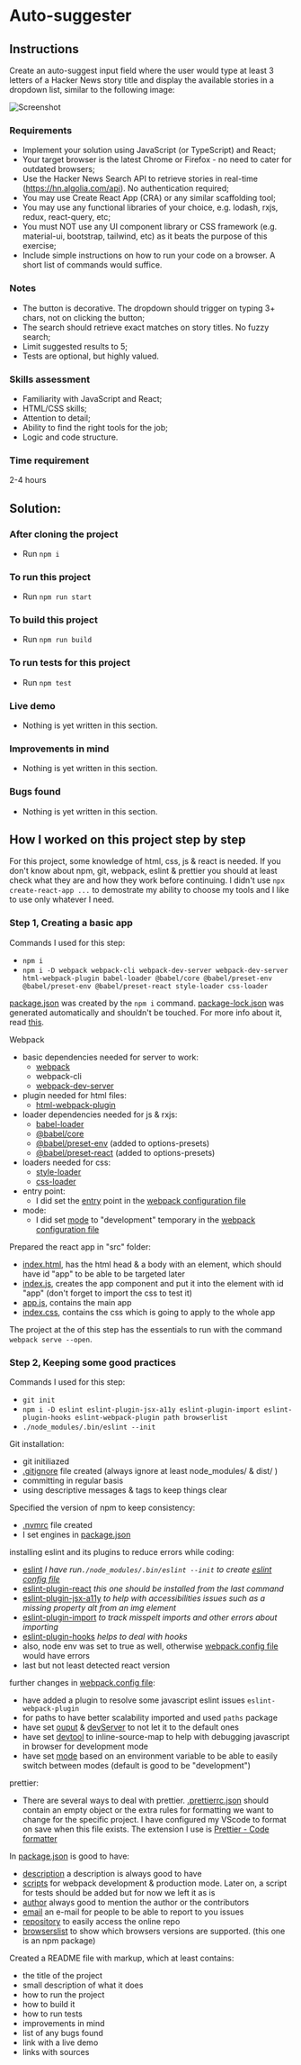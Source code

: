 # Auto-suggester

## Instructions

Create an auto-suggest input field where the user would type at least 3 letters of a Hacker News story title and display the available stories in a dropdown list, similar to the following image:

![Screenshot](./prototype.png)

### Requirements

- Implement your solution using JavaScript (or TypeScript) and React;
- Your target browser is the latest Chrome or Firefox - no need to cater for outdated browsers;
- Use the Hacker News Search API to retrieve stories in real-time (https://hn.algolia.com/api). No authentication required;
- You may use Create React App (CRA) or any similar scaffolding tool;
- You may use any functional libraries of your choice, e.g. lodash, rxjs, redux, react-query, etc;
- You must NOT use any UI component library or CSS framework (e.g. material-ui, bootstrap, tailwind, etc) as it beats the purpose of this exercise;
- Include simple instructions on how to run your code on a browser. A short list of commands would suffice.

### Notes

- The button is decorative. The dropdown should trigger on typing 3+ chars, not on clicking the button;
- The search should retrieve exact matches on story titles. No fuzzy search;
- Limit suggested results to 5;
- Tests are optional, but highly valued.

### Skills assessment

- Familiarity with JavaScript and React;
- HTML/CSS skills;
- Attention to detail;
- Ability to find the right tools for the job;
- Logic and code structure.

### Time requirement

2-4 hours

## Solution:

### After cloning the project

- Run `npm i`

### To run this project

- Run `npm run start`

### To build this project

- Run `npm run build`

### To run tests for this project

- Run `npm test`

### Live demo

- Nothing is yet written in this section.

### Improvements in mind

- Nothing is yet written in this section.

### Bugs found

- Nothing is yet written in this section.

## How I worked on this project step by step

For this project, some knowledge of html, css, js & react is needed. If you don't know about npm, git, webpack, eslint & prettier you should at least check what they are and how they work before continuing.
I didn't use `npx create-react-app ...` to demostrate my ability to choose my tools and I like to use only whatever I need.

### Step 1, Creating a basic app

Commands I used for this step:

- `npm i`
- `npm i -D webpack webpack-cli webpack-dev-server webpack-dev-server html-webpack-plugin babel-loader @babel/core @babel/preset-env @babel/preset-env @babel/preset-react style-loader css-loader`

[package.json](package.json) was created by the `npm i` command.
[package-lock.json](package-lock.json) was generated automatically and shouldn't be touched. For more info about it, read [this](https://docs.npmjs.com/cli/v8/configuring-npm/package-lock-json).

Webpack

- basic dependencies needed for server to work:
  - [webpack](https://webpack.js.org/concepts/)
  - webpack-cli
  - [webpack-dev-server](https://webpack.js.org/api/webpack-dev-server/#root)
- plugin needed for html files:
  - [html-webpack-plugin](https://webpack.js.org/plugins/html-webpack-plugin/#root)
- loader dependencies needed for js & rxjs:
  - [babel-loader](https://webpack.js.org/loaders/babel-loader/#root)
  - [@babel/core](https://babeljs.io/docs/en/babel-core)
  - [@babel/preset-env](https://babeljs.io/docs/en/babel-preset-env) (added to options-presets)
  - [@babel/preset-react](https://babeljs.io/docs/en/babel-preset-react) (added to options-presets)
- loaders needed for css:
  - [style-loader](https://webpack.js.org/loaders/style-loader/#root)
  - [css-loader](https://webpack.js.org/loaders/css-loader/#root)
- entry point:
  - I did set the [entry](https://webpack.js.org/concepts/#entry) point in the [webpack configuration file](webpack.config.js)
- mode:
  - I did set [mode](https://webpack.js.org/concepts/#mode) to "development" temporary in the [webpack configuration file](webpack.config.js)

Prepared the react app in "src" folder:

- [index.html](./src/index.html), has the html head & a body with an element, which should have id "app" to be able to be targeted later
- [index.js](./src/index.js), creates the app component and put it into the element with id "app" (don't forget to import the css to test it)
- [app.js](./src/app.js), contains the main app
- [index.css](./src/index.css), contains the css which is going to apply to the whole app

The project at the of this step has the essentials to run with the command `webpack serve --open`.

### Step 2, Keeping some good practices

Commands I used for this step:

- `git init`
- `npm i -D eslint eslint-plugin-jsx-a11y eslint-plugin-import eslint-plugin-hooks eslint-webpack-plugin path browserlist`
- `./node_modules/.bin/eslint --init`

Git installation:

- git initiliazed
- [.gitignore](.gitignore) file created (always ignore at least node_modules/ & dist/ )
- committing in regular basis
- using descriptive messages & tags to keep things clear

Specified the version of npm to keep consistency:

- [.nvmrc](.nvmrc) file created
- I set engines in [package.json](package.json)

installing eslint and its plugins to reduce errors while coding:

- [eslint](https://www.npmjs.com/package/eslint) _I have run`./node_modules/.bin/eslint --init` to create [eslint config file](.eslintrc.json)_
- [eslint-plugin-react](https://www.npmjs.com/package/eslint-plugin-react) _this one should be installed from the last command_
- [eslint-plugin-jsx-a11y](https://www.npmjs.com/package/eslint-plugin-jsx-a11y) _to help with accessibilities issues such as a missing property alt from an img element_
- [eslint-plugin-import](https://www.npmjs.com/package/eslint-plugin-import) _to track misspelt imports and other errors about importing_
- [eslint-plugin-hooks](https://www.npmjs.com/package/eslint-plugin-react-hooks) _helps to deal with hooks_
- also, node env was set to true as well, otherwise [webpack.config file](webpack.config.js) would have errors
- last but not least detected react version

further changes in [webpack.config file](webpack.config.js):

- have added a plugin to resolve some javascript eslint issues `eslint-webpack-plugin`
- for paths to have better scalability imported and used `paths` package
- have set [ouput](https://webpack.js.org/concepts/#output) & [devServer](https://webpack.js.org/configuration/dev-server/#root) to not let it to the default ones
- have set [devtool](https://webpack.js.org/configuration/devtool/#root) to inline-source-map to help with debugging javascript in browser for development mode
- have set [mode](https://webpack.js.org/concepts/#mode) based on an environment variable to be able to easily switch between modes (default is good to be "development")

prettier:

- There are several ways to deal with prettier. [.prettierrc.json](.prettierrc.json) should contain an empty object or the extra rules for formatting we want to change for the specific project. I have configured my VScode to format on save when this file exists. The extension I use is [Prettier - Code formatter](https://marketplace.visualstudio.com/items?itemName=esbenp.prettier-vscode)

In [package.json](package.json) is good to have:

- [description](https://docs.npmjs.com/cli/v8/configuring-npm/package-json#version) a description is always good to have
- [scripts](https://docs.npmjs.com/cli/v8/configuring-npm/package-json#scripts) for webpack development & production mode. Later on, a script for tests should be added but for now we left it as is
- [author](https://docs.npmjs.com/cli/v8/configuring-npm/package-json#people-fields-author-contributors) always good to mention the author or the contributors
- [email](https://docs.npmjs.com/cli/v8/configuring-npm/package-json#bugs) an e-mail for people to be able to report to you issues
- [repository](https://docs.npmjs.com/cli/v8/configuring-npm/package-json#repository) to easily access the online repo
- [browserslist](https://github.com/browserslist/browserslist) to show which browsers versions are supported. (this one is an npm package)

Created a README file with markup, which at least contains:

- the title of the project
- small description of what it does
- how to run the project
- how to build it
- how to run tests
- improvements in mind
- list of any bugs found
- link with a live demo
- links with sources
